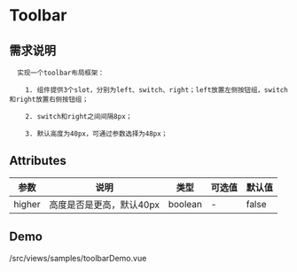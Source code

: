 # Toolbar

## 需求说明

      实现一个toolbar布局框架：
      
        1. 组件提供3个slot，分别为left、switch、right；left放置左侧按钮组，switch和right放置右侧按钮组；
        
        2. switch和right之间间隔8px；
        
        3. 默认高度为40px，可通过参数选择为48px；

## Attributes

| 参数   | 说明                     | 类型    | 可选值 | 默认值 |
| ------ | ------------------------ | ------- | ------ | ------ |
| higher | 高度是否是更高，默认40px | boolean | -      | false  |


## Demo

/src/views/samples/toolbarDemo.vue
